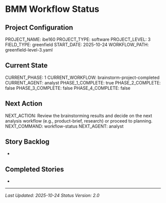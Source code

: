 # BMM Workflow Status

## Project Configuration

PROJECT_NAME: ibe160
PROJECT_TYPE: software
PROJECT_LEVEL: 3
FIELD_TYPE: greenfield
START_DATE: 2025-10-24
WORKFLOW_PATH: greenfield-level-3.yaml

## Current State

CURRENT_PHASE: 1
CURRENT_WORKFLOW: brainstorm-project-completed
CURRENT_AGENT: analyst
PHASE_1_COMPLETE: true
PHASE_2_COMPLETE: false
PHASE_3_COMPLETE: false
PHASE_4_COMPLETE: false

## Next Action

NEXT_ACTION: Review the brainstorming results and decide on the next analysis workflow (e.g., product-brief, research) or proceed to planning.
NEXT_COMMAND: workflow-status
NEXT_AGENT: analyst

## Story Backlog



- 

## Completed Stories



- 

---

_Last Updated: 2025-10-24_
_Status Version: 2.0_
